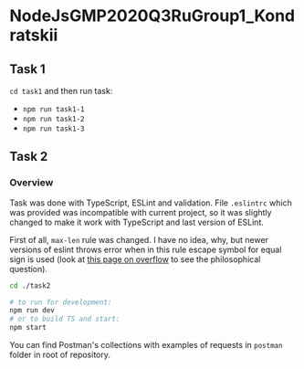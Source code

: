 # NodeJsGMP2020Q3RuGroup1_Kondratskii

## Task 1

`cd task1` and then run task:

- `npm run task1-1`
- `npm run task1-2`
- `npm run task1-3`

## Task 2

### Overview

Task was done with TypeScript, ESLint and validation. File `.eslintrc` which was provided was incompatible with current project, so it was slightly changed to make it work with TypeScript and last version of ESLint.

First of all, `max-len` rule was changed. I have no idea, why, but newer versions of eslint throws error when in this rule escape symbol for equal sign is used (look at [this page on overflow](https://stackoverflow.com/questions/40776347/why-dont-i-have-to-escape-equal-sign) to see the philosophical question).


```sh
cd ./task2

# to run for development:
npm run dev
# or to build TS and start:
npm start
```

You can find Postman's collections with examples of requests in `postman` folder in root of repository.